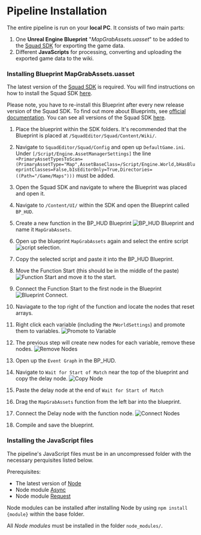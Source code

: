 # Pipeline Installation
The entire pipeline is run on your **local PC**. It consists of two main parts:
1. One **Unreal Engine Blueprint** "*MapGrabAssets.uasset*" to be added to the [Squad SDK](https://squad.gamepedia.com/Squad_SDK) for exporting the game data.
2. Different **JavaScripts** for processing, converting and uploading the exported game data to the wiki.






### Installing Blueprint MapGrabAssets.uasset

The latest version of the [Squad SDK](https://squad.gamepedia.com/Squad_SDK) is required. You will find instructions on how to install the Squad SDK [here](https://squad.gamepedia.com/Squad_SDK#Downloading_the_Epic_Games_Launcher).

Please note, you have to re-install this Blueprint after every new release version of the Squad SDK. To find out more about Blueprints, see [official documentation](https://docs.unrealengine.com/en-US/Engine/Blueprints/GettingStarted/index.html). You can see all versions of the Squad SDK [here](https://squad.gamepedia.com/Squad_SDK#Version_history).


1. Place the blueprint within the SDK folders. It's recommended that the Blueprint is placed at `/SquadEditor/Squad/Content/Wiki/`.

2. Navigate to `SquadEditor/Squad/Config` and open up `DefaultGame.ini`. Under `[/Script/Engine.AssetManagerSettings]` the line
 `+PrimaryAssetTypesToScan=(PrimaryAssetType="Map",AssetBaseClass=/Script/Engine.World,bHasBlueprintClasses=False,bIsEditorOnly=True,Directories=((Path="/Game/Maps")))` must be added.

3. Open the Squad SDK and navigate to where the Blueprint was placed and open it.

4. Navigate to `/Content/UI/` within the SDK and open the Blueprint called `BP_HUD`.

5. Create a new function in the BP_HUD Blueprint ![BP_HUD Blueprint](/files/doc/images/sdk/sdk_new_function.png) and name it `MapGrabAssets`.

6. Open up the blueprint `MapGrabAssets` again and select the entire script ![script selection](/files/doc/images/sdk/sdk_select_function.png).

7. Copy the selected script and paste it into the BP_HUD Blueprint.

8. Move the Function Start (this should be in the middle of the paste) ![Function Start](/files/doc/images/sdk/sdk_move_1.png) and move it to the start.

9. Connect the Function Start to the first node in the Blueprint ![Blueprint Connect](/files/doc/images/sdk/sdk_move_2.png).

10. Naviagate to the top right of the function and locate the nodes that reset arrays.

11. Right click each variable (including the `PWorldSettings`) and promote them to variables. ![Promote to Variable](/files/doc/images/sdk/sdk_create_variable.png)

12. The previous step will create new nodes for each variable, remove these nodes. ![Remove Nodes](/files/doc/images/sdk/sdk_delete_variable.png)

13. Open up the `Event Graph` in the BP_HUD.

14. Navigate to `Wait for Start of Match` near the top of the blueprint and copy the delay node. ![Copy Node](/files/doc/images/sdk/sdk_copy_delay.png)

15. Paste the delay node at the end of `Wait for Start of Match`

16. Drag the `MapGrabAssets` function from the left bar into the blueprint.

17. Connect the Delay node with the function node. ![Connect Nodes](/files/doc/images/sdk/sdk_attach_function.png)

18. Compile and save the blueprint.


### Installing the JavaScript files

The pipeline's JavaScript files must be in an uncompressed folder with the necessary perquisites listed below.

Prerequisites:
* The latest version of [Node](https://nodejs.org/en/download/)
* Node module [Async](https://www.npmjs.com/package/async)
* Node module [Request](https://www.npmjs.com/package/request)

Node modules can be installed after installing Node by using `npm install {module}` within the base folder.

All *Node modules* must be installed in the folder `node_modules/`.
